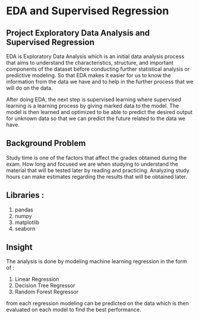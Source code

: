 # EDA and Supervised Regression
## Project  Exploratory Data Analysis and Supervised Regression
EDA is Exploratory Data Analysis which is an initial data analysis process that aims to understand the characteristics, structure, and important components of the dataset before conducting further statistical analysis or predictive modeling. So that EDA makes it easier for us to know the information from the data we have and to help in the further process that we will do on the data.

After doing EDA, the next step is supervised learning where supervised learning is a learning process by giving marked data to the model. The model is then learned and optimized to be able to predict the desired output for unknown data so that we can predict the future related to the data we have.

## Background Problem
Study time is one of the factors that affect the grades obtained during the exam. How long and focused we are when studying to understand the material that will be tested later by reading and practicing.
Analyzing study hours can make estimates regarding the results that will be obtained later.

## Libraries :
1. pandas
2. numpy
3. matplotlib
4. seaborn

## Insight 
The analysis is done by modeling machine learning regression in the form of :
1. Linear Regression
2. Decision Tree Regressor
3. Random Forest Regressor

from each regression modeling can be predicted on the data which is then evaluated on each model to find the best performance.
